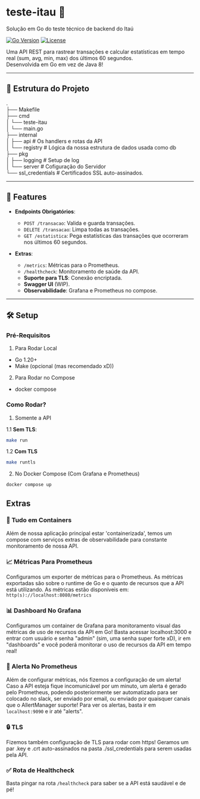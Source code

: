 # teste-itau 🏦

Solução em Go do teste técnico de backend do Itaú

[![Go Version](https://img.shields.io/badge/Go-1.20%2B-blue)](https://golang.org/)
[![License](https://img.shields.io/badge/License-MIT-green)](LICENSE)

Uma API REST para rastrear transações e calcular estatísticas em tempo real
(sum, avg, min, max) dos últimos 60 segundos.\
Desenvolvida em Go em vez de Java 8!

---

## 📂 Estrutura do Projeto

.\
├── Makefile\
├── cmd\
│ └── teste-itau\
│ └── main.go\
├── internal\
│ ├── api # Os handlers e rotas da API\
│ └── registry # Lógica da nossa estrutura de dados usada como db\
├── pkg\
│ ├── logging # Setup de log\
│ └── server # Cofiguração do Servidor\
└── ssl_credentials # Certificados SSL auto-assinados.

---

## 🚀 Features

- **Endpoints Obrigatórios**:
  - `POST /transacao`: Valida e guarda transações.
  - `DELETE /transacao`: Limpa todas as transações.
  - `GET /estatistica`: Pega estatísticas das transações
  que ocorreram nos últimos 60 segundos.

- **Extras**:  
  - `/metrics`: Métricas para o Prometheus.
  - `/healthcheck`: Monitoramento de saúde da API.
  - **Suporte para TLS**: Conexão encriptada.
  - **Swagger UI** (WIP).
  - **Observabilidade**: Grafana e Prometheus no compose.

---

## 🛠️ Setup

### Pré-Requisitos

1. Para Rodar Local

- Go 1.20+
- Make (opcional (mas recomendado xD))

2. Para Rodar no Compose

- docker compose

### Como Rodar?

1. Somente a API

1.1 **Sem TLS**:

   ```bash
   make run
   ```

1.2 **Com TLS**

   ```bash
   make runtls
   ```

2. No Docker Compose (Com Grafana e Prometheus)

```bash
docker compose up
```

## Extras

### 🐳 Tudo em Containers

Além de nossa aplicação principal estar 'containerizada',
temos um compose com serviços extras de observabilidade
para constante monitoramento de nossa API.

### 📈 Métricas Para Prometheus

Configuramos um exporter de métricas para o Prometheus.
As métricas exportadas são sobre o runtime de Go e o quanto de recursos que a API
está utilizando.
As métricas estão disponíveis em: ```http(s)://localhost:8080/metrics```

### 📊 Dashboard No Grafana

Configuramos um container de Grafana para monitoramento visual das métricas
de uso de recursos da API em Go!
Basta acessar localhost:3000 e entrar com usuário e senha "admin"
(sim, uma senha super forte xD), ir em "dashboards" e você poderá monitorar o uso
de recursos da API em tempo real!

### 🚨 Alerta No Prometheus

Além de configurar métricas, nós fizemos a configuração de um alerta! Caso a API
esteja fique incomunicável por um minuto, um alerta é gerado pelo Prometheus,
podendo posteriormente ser automatizado para ser colocado no slack,
ser enviado por email, ou enviado por quaisquer canais que o AllertManager suporte!
Para ver os alertas, basta ir em ```localhost:9090``` e ir até "alerts".

### 🔒 TLS

Fizemos também configuração de TLS para rodar com https!
Geramos um par .key e .crt auto-assinados na pasta ./ssl_credentials
para serem usadas pela API.

### ✅ Rota de Healthcheck

Basta pingar na rota ```/healthcheck``` para saber se a API está saudável e de pé!
